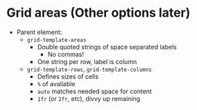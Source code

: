 # Grid areas (Other options later)
- Parent element:
  - `grid-template-areas`
    - Double quoted strings of space separated labels
      - No commas!
    - One string per row, label is column
  - `grid-template-rows`, `grid-template-columns`
    - Defines sizes of cells
    - `%` of available
    - `auto` matches needed space for content
    - `1fr` (or `2fr`, etc), divvy up remaining
